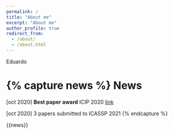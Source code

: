 ```yaml
---
permalink: /
title: "About me"
excerpt: "About me"
author_profile: true
redirect_from: 
  - /about/
  - /about.html
---
```


Eduardo


{% capture news %}
News 
===== 
[oct 2020] **Best paper award** ICIP 2020 [link](https://arxiv.org/abs/2003.01866)

[oct 2020] 3 papers submitted to ICASSP 2021 
{% endcapture %}
<div class="notice--success">{{news}}</div>
